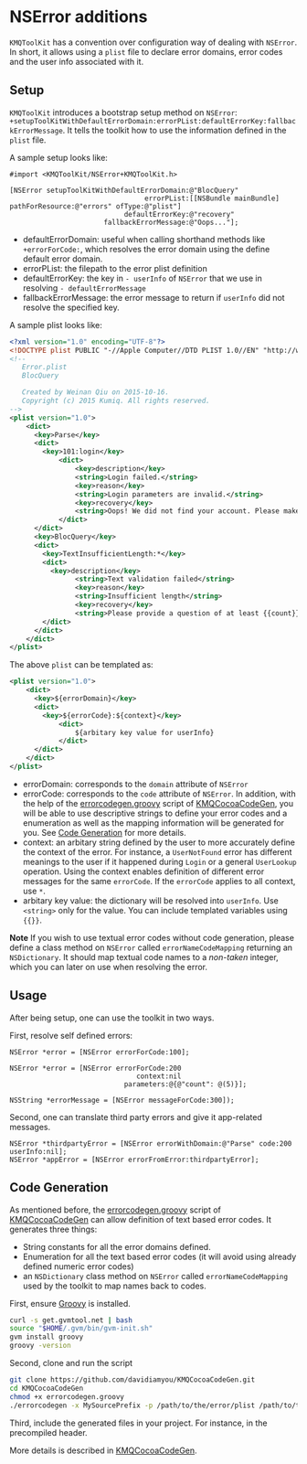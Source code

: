 # NSError additions

`KMQToolKit` has a convention over configuration way of dealing with `NSError`. In short, it allows using a `plist` file to declare error domains, error codes and the user info associated with it.

## Setup

`KMQToolKit` introduces a bootstrap setup method on `NSError`: `+setupToolKitWithDefaultErrorDomain:errorPList:defaultErrorKey:fallbackErrorMessage`. It tells the toolkit how to use the information defined in the `plist` file.

A sample setup looks like:

```objc
#import <KMQToolKit/NSError+KMQToolKit.h>

[NSError setupToolKitWithDefaultErrorDomain:@"BlocQuery"
                                 errorPList:[[NSBundle mainBundle] pathForResource:@"errors" ofType:@"plist"]
                            defaultErrorKey:@"recovery"
                       fallbackErrorMessage:@"Oops..."];
```

- defaultErrorDomain: useful when calling shorthand methods like `+errorForCode:`, which resolves the error domain using the define default error domain.
- errorPList: the filepath to the error plist definition
- defaultErrorKey: the key in `- userInfo` of `NSError` that we use in resolving `- defaultErrorMessage`
- fallbackErrorMessage: the error message to return if `userInfo` did not resolve the specified key.

A sample plist looks like:

```xml
<?xml version="1.0" encoding="UTF-8"?>
<!DOCTYPE plist PUBLIC "-//Apple Computer//DTD PLIST 1.0//EN" "http://www.apple.com/DTDs/PropertyList-1.0.dtd">
<!--
   Error.plist
   BlocQuery

   Created by Weinan Qiu on 2015-10-16.
   Copyright (c) 2015 Kumiq. All rights reserved.
-->
<plist version="1.0">
    <dict>
      <key>Parse</key>
      <dict>
        <key>101:login</key>
  			<dict>
  				<key>description</key>
  				<string>Login failed.</string>
  				<key>reason</key>
  				<string>Login parameters are invalid.</string>
  				<key>recovery</key>
  				<string>Oops! We did not find your account. Please make sure email and password are correct.</string>
  			</dict>
      </dict>
      <key>BlocQuery</key>
      <dict>
        <key>TextInsufficientLength:*</key>
        <dict>
          <key>description</key>
  				<string>Text validation failed</string>
  				<key>reason</key>
  				<string>Insufficient length</string>
  				<key>recovery</key>
  				<string>Please provide a question of at least {{count}} characters.</string>
        </dict>
      </dict>
    </dict>
</plist>
```

The above `plist` can be templated as:

```xml
<plist version="1.0">
    <dict>
      <key>${errorDomain}</key>
      <dict>
        <key>${errorCode}:${context}</key>
  			<dict>
  				${arbitary key value for userInfo}
  			</dict>
      </dict>
    </dict>
</plist>
```

- errorDomain: corresponds to the `domain` attribute of `NSError`
- errorCode: corresponds to the `code` attribute of `NSError`. In addition, with the help of the [errorcodegen.groovy](https://github.com/davidiamyou/KMQCocoaCodeGen/blob/master/errorcodegen.groovy) script of [KMQCocoaCodeGen](https://github.com/davidiamyou/KMQCocoaCodeGen), you will be able to use descriptive strings to define your error codes and a enumeration as well as the mapping information will be generated for you. See [Code Generation](#code-generation) for more details.
- context: an arbitary string defined by the user to more accurately define the context of the error. For instance, a `UserNotFound` error has different meanings to the user if it happened during `Login` or a general `UserLookup` operation. Using the context enables definition of different error messages for the same `errorCode`. If the `errorCode` applies to all context, use `*`.
- arbitary key value: the dictionary will be resolved into `userInfo`. Use `<string>` only for the value. You can include templated variables using `{{}}`.

**Note** If you wish to use textual error codes without code generation, please define a class method on `NSError` called `errorNameCodeMapping` returning an `NSDictionary`. It should map textual code names to a _non-taken_ integer, which you can later on use when resolving the error.

## Usage

After being setup, one can use the toolkit in two ways.

First, resolve self defined errors:

```objc
NSError *error = [NSError errorForCode:100];

NSError *error = [NSError errorForCode:200
                               context:nil
                            parameters:@{@"count": @(5)}];

NSString *errorMessage = [NSError messageForCode:300]);
```

Second, one can translate third party errors and give it app-related messages.

```objc
NSError *thirdpartyError = [NSError errorWithDomain:@"Parse" code:200 userInfo:nil];
NSError *appError = [NSError errorFromError:thirdpartyError];
```

## Code Generation

As mentioned before, the [errorcodegen.groovy](https://github.com/davidiamyou/KMQCocoaCodeGen/blob/master/errorcodegen.groovy) script of [KMQCocoaCodeGen](https://github.com/davidiamyou/KMQCocoaCodeGen) can allow definition of text based error codes. It generates three things:

- String constants for all the error domains defined.
- Enumeration for all the text based error codes (it will avoid using already defined numeric error codes)
- an `NSDictionary` class method on `NSError` called `errorNameCodeMapping` used by the toolkit to map names back to codes.

First, ensure [Groovy](http://www.groovy-lang.org) is installed.

```bash
curl -s get.gvmtool.net | bash
source "$HOME/.gvm/bin/gvm-init.sh"
gvm install groovy
groovy -version
```

Second, clone and run the script

```bash
git clone https://github.com/davidiamyou/KMQCocoaCodeGen.git
cd KMQCocoaCodeGen
chmod +x errorcodegen.groovy
./errorcodegen -x MySourcePrefix -p /path/to/the/error/plist /path/to/the/generated/file
```

Third, include the generated files in your project. For instance, in the precompiled header.

More details is described in [KMQCocoaCodeGen](https://github.com/davidiamyou/KMQCocoaCodeGen).
